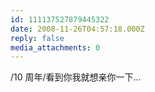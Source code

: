 ```yaml
---
id: 111137527879445322
date: 2008-11-26T04:57:18.000Z
reply: false
media_attachments: 0
---
```


/10 周年/看到你我就想亲你一下...

